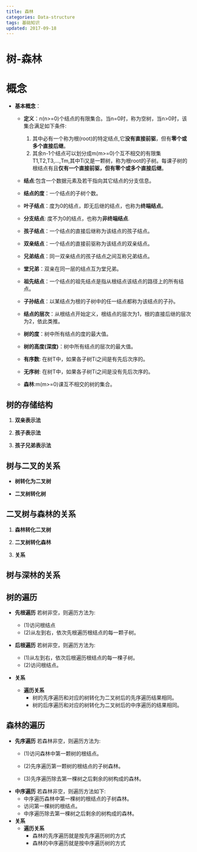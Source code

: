 ```yaml
---
title: 森林
categories: Data-structure
tags: 基础知识
updated: 2017-09-18
---
```


# 树-森林 #

# 概念 #

+ **基本概念**：

	+ **定义**：n(n>=0)个结点的有限集合。当n=0时，称为空树，当n>0时，该集合满足如下条件:
		
		1. 其中必有一个称为根(root)的特定结点,它**没有直接前驱**，但有**零个或多个直接后继**。
		2. 其余n-1个结点可以划分成m(m>=0)个互不相交的有限集T1,T2,T3,...,Tm,其中Ti又是一颗树，称为根root的子树。每课子树的根结点有且**仅有一个直接前驱，但有零个或多个直接后继**。
	
	+ **结点**:包含一个数据元素及若干指向其它结点的分支信息。

	+ **结点的度**：一个结点的子树个数。

	+ **叶子结点**：度为0的结点，即无后继的结点，也称为**终端结点**。

	+ **分支结点**: 度不为0的结点，也称为**非终端结点**.

	+ **孩子结点**：一个结点的直接后继称为该结点的孩子结点。

	+ **双亲结点**：一个结点的直接前驱称为该结点的双亲结点。

	+ **兄弟结点**：同一双亲结点的孩子结点之间互称兄弟结点。

	+ **堂兄弟**：双亲在同一层的结点互为堂兄弟。

	+ **祖先结点**：一个结点的祖先结点是指从根结点该结点的路径上的所有结点。

	+ **子孙结点**：以某结点为根的子树中的任一结点都称为该结点的子孙。

	+ **结点的层次**：从根结点开始定义，根结点的层次为1，根的直接后继的层次为2，依此类推。

	+ **树的度**：树中所有结点的度的最大值。

	+ **树的高度(深度)**：树中所有结点的层次的最大值。

	+ **有序数**: 在树T中，如果各子树Ti之间是有先后次序的。

	+ **无序树**: 在树T中，如果各子树Ti之间是没有先后次序的。

	+ **森林**:m(m>=0)课互不相交的树的集合。

## 树的存储结构 ##

1. **双亲表示法**
	
2. **孩子表示法**

3. **孩子兄弟表示法**

## 树与二叉的关系 ##
+ **树转化为二叉树**

+ **二叉树转化树**

## 二叉树与森林的关系 ##

1. **森林转化二叉树**

2. **二叉树转化森林**

3. **关系**
	
## 树与深林的关系 ##

## 树的遍历 ##
+ **先根遍历**
	若树非空，则遍历方法为:
	+ (1)访问根结点
	+ (2)从左到右，依次先根遍历根结点的每一颗子树。

+ **后根遍历**
	若树非空，则遍历方法为:
	+ (1)从左到右，依次后根遍历根结点的每一棵子树。
	+ (2)访问根结点。

+ **关系**
	+ **遍历关系**
		+ 树的先序遍历和对应的树转化为二叉树后的先序遍历结果相同。
		+ 树的后序遍历和对应的树转化为二叉树后的中序遍历的结果相同。
	 
 
## 森林的遍历 ##
+ **先序遍历**
	若森林非空，则遍历方法为:
	+ (1)访问森林中第一颗树的根结点。

	+ (2)先序遍历第一颗树的根结点的子树森林。
	+ (3)先序遍历除去第一棵树之后剩余的树构成的森林。
+ **中序遍历**
	若森林非空，则遍历方法如下:
	+ 中序遍历森林中第一棵树的根结点的子树森林。
	+ 访问第一棵树的根结点。
	+ 中序遍历除去第一棵树之后剩余的树构成的森林。
+ **关系**
	+ **遍历关系**
		+  森林的先序遍历就是按先序遍历树的方式
		+  森林的中序遍历就是按中序遍历树的方式